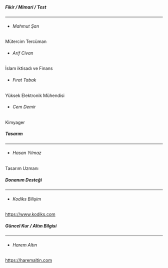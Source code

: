 ##### Fikir / Mimari / Test
---  
- ###### Mahmut Şan 
Mütercim Tercüman

- ###### Arif Civan
İslam iktisadı ve Finans

- ###### Fırat Tabak
Yüksek Elektronik Mühendisi

- ###### Cem Demir  
Kimyager

##### Tasarım
---
- ###### Hasan Yılmaz  
Tasarım Uzmanı

##### Donanım Desteği
---
- ###### Kodiks Bilişim  
https://www.kodiks.com

 ##### Güncel Kur / Altın Bilgisi
---
- ###### Harem Altın  
https://haremaltin.com